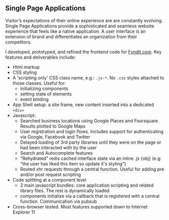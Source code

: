 ## Single Page Applications

Visitor’s expectations of their online experience are  are constantly evolving. Single Page Applications provide a sophisticated and seamless website experience that feels like a native application. A user interface is an extension of brand and differentiates an organization from their competitors.

I developed, prototyped, and refined the frontend code for [Fyndit.com](//fyndit.com/wanted_found). Key features and deliverables include:

- Html markup
- CSS styling
- A 'scripting only' CSS class name, e.g.: `.js-*`. No `.css` styles attached to those classes. Useful for:
   - initializing components
   - setting state of elements
   - event binding
- App Shell setup: a site frame, new content inserted into a dedicated `<div>`
- Javascript:
   - Searched business locations using Google Places and Foursquare. Results plotted to Google Maps
   - User registration and login flows. Includes support for authenticating via Google, Facebook and Twitter
   - Delayed loading of 3rd party libraries until they were on the page or had been interacted with by the user
   - Search and Autocomplete features
   - "Rehydrated" redis cached interface state via an inline .js {obj} (e.g: "the user has liked this item so update it's styling")
   - Routed xhr requests through a central function. Useful for adding pre and/or post request scripting
- Code splitting at a component level
   - 2 main javascript bundles: core application scripting and related library files. The rest is dynamically loaded
   - components initialize via a callback that is registered with a central function. Communication via pubsub
- Cross-browser tested. Most features supported down to Internet Explorer 11
